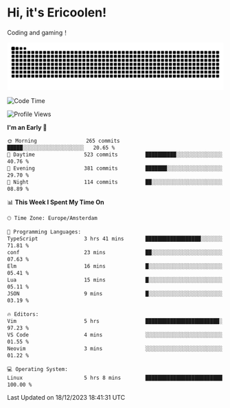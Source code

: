 # Hi, it's Ericoolen!
Coding and gaming！

<picture>
  <source media="(prefers-color-scheme: dark)" srcset="https://raw.githubusercontent.com/Eric-Song-Nop/Eric-Song-Nop/output/github-contribution-grid-snake-dark.svg">
  <source media="(prefers-color-scheme: light)" srcset="https://raw.githubusercontent.com/Eric-Song-Nop/Eric-Song-Nop/output/github-contribution-grid-snake.svg">
  <img alt="github contribution grid snake animation" src="https://raw.githubusercontent.com/Eric-Song-Nop/Eric-Song-Nop/output/github-contribution-grid-snake.svg">
</picture>

<!--START_SECTION:waka-->
![Code Time](http://img.shields.io/badge/Code%20Time-1%2C111%20hrs%2017%20mins-blue)

![Profile Views](http://img.shields.io/badge/Profile%20Views-1-blue)

**I'm an Early 🐤** 

```text
🌞 Morning                265 commits         █████░░░░░░░░░░░░░░░░░░░░   20.65 % 
🌆 Daytime                523 commits         ██████████░░░░░░░░░░░░░░░   40.76 % 
🌃 Evening                381 commits         ███████░░░░░░░░░░░░░░░░░░   29.70 % 
🌙 Night                  114 commits         ██░░░░░░░░░░░░░░░░░░░░░░░   08.89 % 
```


📊 **This Week I Spent My Time On** 

```text
🕑︎ Time Zone: Europe/Amsterdam

💬 Programming Languages: 
TypeScript               3 hrs 41 mins       ██████████████████░░░░░░░   71.81 % 
conf                     23 mins             ██░░░░░░░░░░░░░░░░░░░░░░░   07.63 % 
Elm                      16 mins             █░░░░░░░░░░░░░░░░░░░░░░░░   05.41 % 
Lua                      15 mins             █░░░░░░░░░░░░░░░░░░░░░░░░   05.11 % 
JSON                     9 mins              █░░░░░░░░░░░░░░░░░░░░░░░░   03.19 % 

🔥 Editors: 
Vim                      5 hrs               ████████████████████████░   97.23 % 
VS Code                  4 mins              ░░░░░░░░░░░░░░░░░░░░░░░░░   01.55 % 
Neovim                   3 mins              ░░░░░░░░░░░░░░░░░░░░░░░░░   01.22 % 

💻 Operating System: 
Linux                    5 hrs 8 mins        █████████████████████████   100.00 % 
```


 Last Updated on 18/12/2023 18:41:31 UTC
<!--END_SECTION:waka-->
